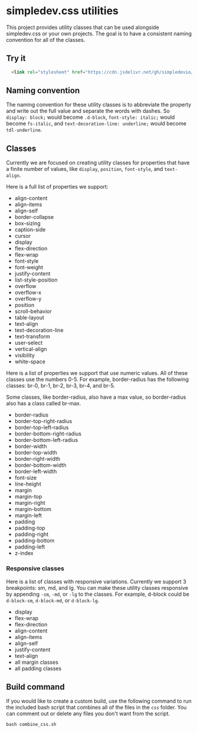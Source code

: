 # simpledev.css utilities

This project provides utility classes that can be used alongside simpledev.css or your own projects. The goal is to have a consistent naming convention for all of the classes.

## Try it

```html
  <link rel="stylesheet" href="https://cdn.jsdelivr.net/gh/simpledevio/simpledev-css-utilities@latest/dist/simpledev-utilities.css">
```

## Naming convention

The naming convention for these utility classes is to abbreviate the property and write out the full value and separate the words with dashes. So `display: block;` would become `.d-block`, `font-style: italic;` would become `fs-italic`, and `text-decoration-line: underline;` would become `tdl-underline`.

## Classes

Currently we are focused on creating utility classes for properties that have a finite number of values, like `display`, `position`, `font-style`, and `text-align`.

Here is a full list of properties we support:
- align-content
- align-items
- align-self
- border-collapse
- box-sizing
- caption-side
- cursor
- display
- flex-direction
- flex-wrap
- font-style
- font-weight
- justify-content
- list-style-position
- overflow
- overflow-x
- overflow-y
- position
- scroll-behavior
- table-layout
- text-align
- text-decoration-line
- text-transform
- user-select
- vertical-align
- visibility
- white-space

Here is a list of properties we support that use numeric values. All of these classes use the numbers 0-5. For example, border-radius has the following classes: br-0, br-1, br-2, br-3, br-4, and br-5.

Some classes, like border-radius, also have a max value, so border-radius also has a class called br-max.

- border-radius
- border-top-right-radius
- border-top-left-radius
- border-bottom-right-radius
- border-bottom-left-radius
- border-width
- border-top-width
- border-right-width
- border-bottom-width
- border-left-width
- font-size
- line-height
- margin
- margin-top
- margin-right
- margin-bottom
- margin-left
- padding
- padding-top
- padding-right
- padding-bottom
- padding-left
- z-index

### Responsive classes

Here is a list of classes with responsive variations. Currently we support 3 breakpoints: sm, md, and lg. You can make these utility classes responsive by appending `-sm`, `-md`, or `-lg` to the classes. For example, d-block could be `d-block-sm`, `d-block-md`, or `d-block-lg`.

- display
- flex-wrap
- flex-direction
- align-content
- align-items
- align-self
- justify-content
- text-align
- all margin classes
- all padding classes

## Build command

If you would like to create a custom build, use the following command to run the included bash script that combines all of the files in the `css` folder. You can comment out or delete any files you don't want from the script.

```
bash combine_css.sh
```
